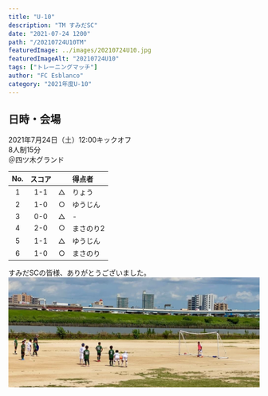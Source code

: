 ```yaml
---
title: "U-10"
description: "TM すみだSC"
date: "2021-07-24 1200"
path: "/20210724U10TM"
featuredImage: ../images/20210724U10.jpg
featuredImageAlt: "20210724U10"
tags: ["トレーニングマッチ"]
author: "FC Esblanco"
category: "2021年度U-10"
---
```


## 日時・会場

2021年7月24日（土）12:00キックオフ  
8人制15分  
＠四ツ木グランド

| No.| スコア  |   | 得点者  |
|:--:|:------:|:-:|:--------|
| 1  | 1-1    | △ |りょう        |
| 2  | 1-0    | ○ |ゆうじん        |
| 3  | 0-0    | △ |-        |
| 4  | 2-0    | ○ |まさのり2    |
| 5  | 1-1    | △ |ゆうじん     |
| 6 | 1-0    | ○ |まさのり     |

<script src="https://adm.shinobi.jp/s/f9835040bccb6582c56df68b8f5ecca7"></script>

すみだSCの皆様、ありがとうございました。
![20210724U10](../images/20210724U10b.jpg "U-10")
